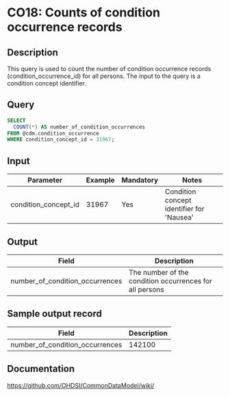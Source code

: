 <!---
Group:condition occurrence
Name:CO18: Counts of condition occurrence records 
Author:Patrick Ryan
CDM Version: 5.0
-->

#  CO18: Counts of condition occurrence records 

## Description
This query is used to count the number of condition occurrence records (condition_occurrence_id) for all persons. The input to the query is a condition concept identifier.
## Query
```sql
SELECT
  COUNT(*) AS number_of_condition_occurrences
FROM @cdm.condition_occurrence
WHERE condition_concept_id = 31967;
```

## Input

|  Parameter |  Example |  Mandatory | Notes|
| --- | --- | --- | --- |
| condition_concept_id | 31967 | Yes | Condition concept identifier for 'Nausea' | 

## Output

|  Field |  Description |
| --- | --- |
| number_of_condition_occurrences | The number of the condition occurrences for all persons | 

## Sample output record

|  Field |  Description |
| --- | --- |
| number_of_condition_occurrences | 142100 | 


## Documentation
https://github.com/OHDSI/CommonDataModel/wiki/

